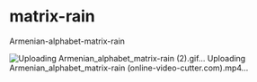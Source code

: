 # matrix-rain
Armenian-alphabet-matrix-rain

![Uploading Armenian_alphabet_matrix-rain (2).gif…]()
Uploading Armenian_alphabet_matrix-rain (online-video-cutter.com).mp4…
